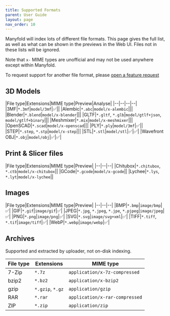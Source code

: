 ```yaml
---
title: Supported Formats
parent: User Guide
layout: page
nav_order: 10
---
```


Manyfold will index lots of different file formats. This page gives the full list, as well as what can be shown in the previews in the Web UI. Files not in these lists will be ignored.

Note that `x-` MIME types are unofficial and may not be used anywhere except within Manyfold.

To request support for another file format, please [open a feature request](https://github.com/manyfold3d/manyfold/issues/new/choose)

## 3D Models

|File type|Extensions|MIME type|Preview|Analyse|
|--|--|--|--|
|3MF|`*.3mf`|`model/3mf`|✅||
|Alembic|`*.abc`|`model/x-alembic`|||
|Blender|`*.blend`|`model/x-blender`|||
|GLTF|`*.gltf`, `*.glb`|`model/gtlf+json`, `model/gtlf+binary`|||
|Meshmixer|`*.mix`|`model/x-meshmixer`|||
|OpenSCAD|`*.scad`|`model/x-openscad`|||
|PLY|`*.ply`|`model/3mf`|✅||
|STEP|`*.step`, `*.stp`|`model/x-step`|||
|STL|`*.stl`|`model/stl`|✅|✅|
|Wavefront OBJ|`*.obj`|`model/obj`|✅|✅|

## Print & Slicer files

|File type|Extensions|MIME type|Preview|
|--|--|--|
|Chitubox|`*.chitubox`, `*.ctb`|`model/x-chitubox`||
|GCode|`*.gcode`|`model/x-gcode`||
|Lychee|`*.lys`, `*.lyt`|`model/x-lychee`||

## Images

|File type|Extensions|MIME type|Preview|
|--|--|--|
|BMP|`*.bmp`|`image/bmp`|✅|
|GIF|`*.gif`|`image/gif`|✅|
|JPEG|`*.jpg`, `*.jpeg`, `*.jpe`, `*.pjpeg`|`image/jpeg`|✅|
|PNG|`*.png`|`image/png`|✅|
|SVG|`*.svg`|`image/svg+xml`|✅|
|TIFF|`*.tiff`, `*.tif`|`image/tiff`|✅|
|WebP|`*.webp`|`image/webp`|✅|

## Archives

Supported and extracted by uploader, not on-disk indexing.

|File type|Extensions|MIME type|
|--|--|--|
|7-Zip|`*.7z`|`application/x-7z-compressed`|
|bzip2|`*.bz2`|`application/x-bzip2`|
|gzip|`*.gzip`, `*.gz`|`application/gzip`|
|RAR|`*.rar`|`application/x-rar-compressed`|
|ZIP|`*.zip`|`application/zip`|
